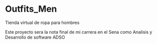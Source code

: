 # Outfits_Men
Tienda virtual de ropa para hombres

Este proyecto sera la nota final de mi carrera en el Sena como Analisis y  Desarrollo de software ADSO
